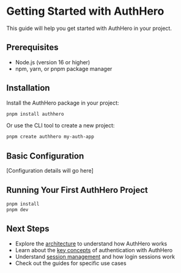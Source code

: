 # Getting Started with AuthHero

This guide will help you get started with AuthHero in your project.

## Prerequisites

- Node.js (version 16 or higher)
- npm, yarn, or pnpm package manager

## Installation

Install the AuthHero package in your project:

```bash
pnpm install authhero
```

Or use the CLI tool to create a new project:

```bash
pnpm create authhero my-auth-app
```

## Basic Configuration

[Configuration details will go here]

## Running Your First AuthHero Project

```bash
pnpm install
pnpm dev
```

## Next Steps

- Explore the [architecture](architecture.md) to understand how AuthHero works
- Learn about the [key concepts](concepts.md) of authentication with AuthHero
- Understand [session management](session-management.md) and how login sessions work
- Check out the guides for specific use cases
